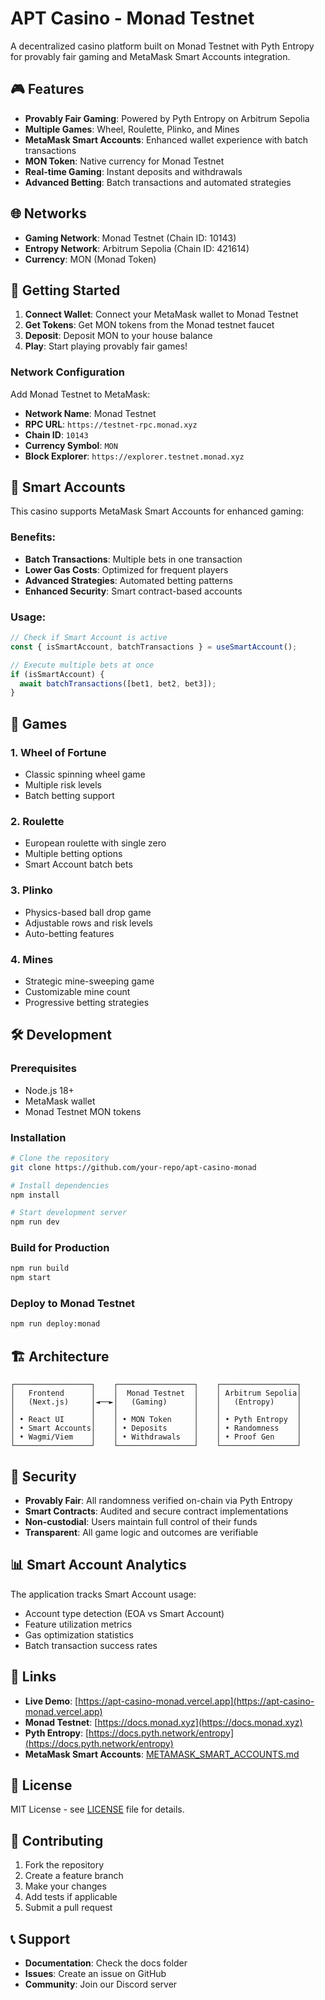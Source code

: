 # APT Casino - Monad Testnet

A decentralized casino platform built on Monad Testnet with Pyth Entropy for provably fair gaming and MetaMask Smart Accounts integration.

## 🎮 Features

- **Provably Fair Gaming**: Powered by Pyth Entropy on Arbitrum Sepolia
- **Multiple Games**: Wheel, Roulette, Plinko, and Mines
- **MetaMask Smart Accounts**: Enhanced wallet experience with batch transactions
- **MON Token**: Native currency for Monad Testnet
- **Real-time Gaming**: Instant deposits and withdrawals
- **Advanced Betting**: Batch transactions and automated strategies

## 🌐 Networks

- **Gaming Network**: Monad Testnet (Chain ID: 10143)
- **Entropy Network**: Arbitrum Sepolia (Chain ID: 421614)
- **Currency**: MON (Monad Token)

## 🚀 Getting Started

1. **Connect Wallet**: Connect your MetaMask wallet to Monad Testnet
2. **Get Tokens**: Get MON tokens from the Monad testnet faucet
3. **Deposit**: Deposit MON to your house balance
4. **Play**: Start playing provably fair games!

### Network Configuration

Add Monad Testnet to MetaMask:
- **Network Name**: Monad Testnet
- **RPC URL**: `https://testnet-rpc.monad.xyz`
- **Chain ID**: `10143`
- **Currency Symbol**: `MON`
- **Block Explorer**: `https://explorer.testnet.monad.xyz`

## 🔷 Smart Accounts

This casino supports MetaMask Smart Accounts for enhanced gaming:

### Benefits:
- **Batch Transactions**: Multiple bets in one transaction
- **Lower Gas Costs**: Optimized for frequent players
- **Advanced Strategies**: Automated betting patterns
- **Enhanced Security**: Smart contract-based accounts

### Usage:
```javascript
// Check if Smart Account is active
const { isSmartAccount, batchTransactions } = useSmartAccount();

// Execute multiple bets at once
if (isSmartAccount) {
  await batchTransactions([bet1, bet2, bet3]);
}
```

## 🎯 Games

### 1. **Wheel of Fortune**
- Classic spinning wheel game
- Multiple risk levels
- Batch betting support

### 2. **Roulette**
- European roulette with single zero
- Multiple betting options
- Smart Account batch bets

### 3. **Plinko**
- Physics-based ball drop game
- Adjustable rows and risk levels
- Auto-betting features

### 4. **Mines**
- Strategic mine-sweeping game
- Customizable mine count
- Progressive betting strategies

## 🛠 Development

### Prerequisites
- Node.js 18+
- MetaMask wallet
- Monad Testnet MON tokens

### Installation
```bash
# Clone the repository
git clone https://github.com/your-repo/apt-casino-monad

# Install dependencies
npm install

# Start development server
npm run dev
```

### Build for Production
```bash
npm run build
npm start
```

### Deploy to Monad Testnet
```bash
npm run deploy:monad
```

## 🏗 Architecture

```
┌─────────────────┐    ┌─────────────────┐    ┌─────────────────┐
│   Frontend      │    │  Monad Testnet  │    │ Arbitrum Sepolia│
│   (Next.js)     │◄──►│   (Gaming)      │    │   (Entropy)     │
│                 │    │                 │    │                 │
│ • React UI      │    │ • MON Token     │    │ • Pyth Entropy  │
│ • Smart Accounts│    │ • Deposits      │    │ • Randomness    │
│ • Wagmi/Viem    │    │ • Withdrawals   │    │ • Proof Gen     │
└─────────────────┘    └─────────────────┘    └─────────────────┘
```

## 🔐 Security

- **Provably Fair**: All randomness verified on-chain via Pyth Entropy
- **Smart Contracts**: Audited and secure contract implementations
- **Non-custodial**: Users maintain full control of their funds
- **Transparent**: All game logic and outcomes are verifiable

## 📊 Smart Account Analytics

The application tracks Smart Account usage:
- Account type detection (EOA vs Smart Account)
- Feature utilization metrics
- Gas optimization statistics
- Batch transaction success rates

## 🔗 Links

- **Live Demo**: [https://apt-casino-monad.vercel.app](https://apt-casino-monad.vercel.app)
- **Monad Testnet**: [https://docs.monad.xyz](https://docs.monad.xyz)
- **Pyth Entropy**: [https://docs.pyth.network/entropy](https://docs.pyth.network/entropy)
- **MetaMask Smart Accounts**: [METAMASK_SMART_ACCOUNTS.md](./METAMASK_SMART_ACCOUNTS.md)

## 📄 License

MIT License - see [LICENSE](LICENSE) file for details.

## 🤝 Contributing

1. Fork the repository
2. Create a feature branch
3. Make your changes
4. Add tests if applicable
5. Submit a pull request

## 📞 Support

- **Documentation**: Check the docs folder
- **Issues**: Create an issue on GitHub
- **Community**: Join our Discord server